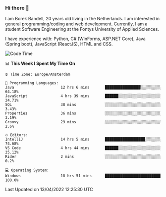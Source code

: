 ### Hi there 👋

I am Borek Bandell, 20 years old living in the Netherlands. I am interested in general programming/coding and web development. Currently, I am a student Software Engineering at the Fontys University of Applied Sciences.

I have experience with: Python, C# (WinForms, ASP.NET Core), Java (Spring boot), JavaScript (ReactJS), HTML and CSS.

<!--START_SECTION:waka-->
![Code Time](http://img.shields.io/badge/Code%20Time-79%20hrs%205%20mins-blue)

📊 **This Week I Spent My Time On** 

```text
⌚︎ Time Zone: Europe/Amsterdam

💬 Programming Languages: 
Java                     12 hrs 6 mins       ████████████████░░░░░░░░░   64.18% 
JavaScript               4 hrs 39 mins       ██████░░░░░░░░░░░░░░░░░░░   24.71% 
SQL                      38 mins             ░░░░░░░░░░░░░░░░░░░░░░░░░   3.43% 
Properties               36 mins             ░░░░░░░░░░░░░░░░░░░░░░░░░   3.19% 
Groovy                   29 mins             ░░░░░░░░░░░░░░░░░░░░░░░░░   2.6%

🔥 Editors: 
IntelliJ                 14 hrs 5 mins       ██████████████████░░░░░░░   74.68% 
VS Code                  4 hrs 44 mins       ██████░░░░░░░░░░░░░░░░░░░   25.12% 
Rider                    2 mins              ░░░░░░░░░░░░░░░░░░░░░░░░░   0.2%

💻 Operating System: 
Windows                  18 hrs 51 mins      █████████████████████████   100.0%

```


 Last Updated on 13/04/2022 12:25:30 UTC
<!--END_SECTION:waka-->

<!--**tcBorek2002/tcBorek2002** is a ✨ _special_ ✨ repository because its `README.md` (this file) appears on your GitHub profile.

Here are some ideas to get you started:

- 🔭 I’m currently working on ...
- 🌱 I’m currently learning ...
- 👯 I’m looking to collaborate on ...
- 🤔 I’m looking for help with ...
- 💬 Ask me about ...
- 📫 How to reach me: ...
- 😄 Pronouns: ...
- ⚡ Fun fact: ...
-->
